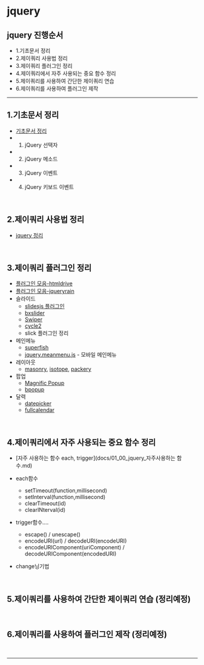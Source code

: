 # jquery

## jquery 진행순서

- 1.기초문서 정리
- 2.제이쿼리 사용법 정리
- 3.제이쿼리 플러그인 정리
- 4.제이쿼리에서 자주 사용되는 중요 함수 정리
- 5.제이쿼리를 사용하여 간단한 제이쿼리 연습
- 6.제이쿼리를  사용하여 플러그인 제작


-----

## 1.기초문서 정리

- [기초문서 정리](docs/01_00_jquery_기초문서.md)
- 1. jQuery 선택자
- 2. jQuery 메소드
- 3. jQuery 이벤트
- 4. jQuery 키보드 이벤트

<br>


## 2.제이쿼리 사용법 정리

* [jquery 정리](docs/jquery.md)


<br>

## 3.제이쿼리 플러그인 정리

- [플러그인 모음-htmldrive](http://www.htmldrive.net)
- [플러그인 모음-jqueryrain](http://www.jqueryrain.com)
- 슬라이드
    - [slidesjs 플러그인](docs/01_02_jquery_plugin_slidesjs.md)
    - [bxslider](docs/01_01_jquery_plugin_bxslider.md)
    - [Swiper](http://www.idangero.us/swiper/#.VkhuaXbhC70)
    - [cycle2](http://jquery.malsup.com/cycle2/)
    - slick 플러그인 정리
- 메인메뉴
    - [superfish](https://github.com/joeldbirch/superfish)
    - [jquery.meanmenu.js](https://github.com/meanthemes/meanMenu) - 모바일 메인메뉴
- 레이아웃
    - [masonry](http://masonry.desandro.com/), [isotope](http://isotope.metafizzy.co/), [packery](http://packery.metafizzy.co/)
- 팝업
    - [Magnific Popup](http://dimsemenov.com/plugins/magnific-popup/)
    - [bpopup](docs/01_03_jquery_plugin_bpopup.md)
- 달력
    - [datepicker](docs/Datepicker.md)
    - [fullcalendar](http://fullcalendar.io/)


<br>

## 4.제이쿼리에서 자주 사용되는 중요 함수 정리

* [자주 사용하는 함수 each, trigger](docs/01_00_jquery_자주사용하는 함수.md)

* each함수    
	- setTimeout(function,millisecond)    
	- setInterval(function,millisecond)    
	- clearTimeout(id)    
	- clearINterval(id)    

* trigger함수....
	- escape() / unescape()
	- encodeURI(url) / decodeURI(encodeURI)
	- encodeURIComponent(uriComponent) / decodeURIComponent(encodedURI)

* change닝기법

<br>

## 5.제이쿼리를 사용하여 간단한 제이쿼리 연습 (정리예정)




<br>

## 6.제이쿼리를  사용하여 플러그인 제작 (정리예정)


<br>

----

